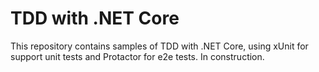 # TDD with .NET Core

This repository contains samples of TDD with .NET Core, using xUnit for support unit tests and Protactor for e2e tests.
In construction.
